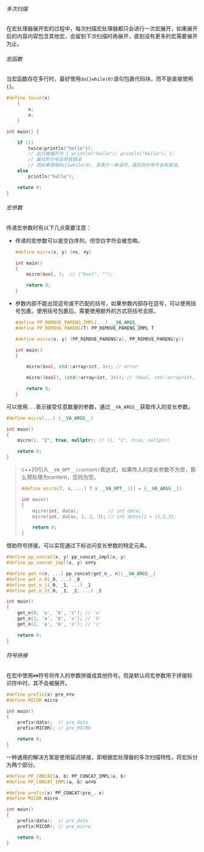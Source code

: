 ###### 多次扫描

在宏处理器展开宏的过程中，每次扫描宏处理器都只会进行一次宏展开，如果展开后的内容内容包含其他宏，会留到下次扫描时再展开，直到没有更多的宏需要展开为止。

###### 宏函数

当宏函数存在多行时，最好使用`do{}while(0)`语句包裹代码块，而不是直接使用`{}`。

```cpp
#define twice(x)                                                               \
    {                                                                          \
        x;                                                                     \
        x;                                                                     \
    }

int main() {

    if (1)
        twice(println("hello"));	
    	// 此行被展开为 { println("hello"); println("hello"); };	
    	// 最后的分号会导致错误
    	// 而如果使用do{}while(0)，其表示一条语句，最后的分号不会有错误。
    else
        println("hello");

    return 0;
}
```

###### 宏参数

传递宏参数时有以下几点需要注意：

*   传递的宏参数可以是空白序列，但空白字符会被忽略。

    ```cpp
    #define micro(x, y) (#x, #y)
    
    int main()
    {
        micro(bool, );	// ("bool", "");
    
        return 0;
    }
    ```

*   参数内部不能出现逗号或不匹配的括号，如果参数内部存在逗号，可以使用括号包裹。使用括号包裹后，需要使用额外的方式将括号去除。

    ```cpp
    #define PP_REMOVE_PARENS_IMPL(...) __VA_ARGS__
    #define PP_REMOVE_PARENS(T) PP_REMOVE_PARENS_IMPL T
    
    #define micro(x, y) (PP_REMOVE_PARENS(x), PP_REMOVE_PARENS(y))
    
    int main()
    {
    
        micro(bool, std::array<int, 3>); // error
    
        micro((bool), (std::array<int, 3>)); // (bool, std::array<int, 3>)
    
        return 0;
    }
    ```

可以使用`...`表示接受任意数量的参数，通过`__VA_ARGS__`获取传入的变长参数。

```cpp
#define micro(...) (__VA_ARGS__)

int main()
{
    micro(1, "2", true, nullptr); // (1, "2", true, nullptr)

    return 0;
}
```

>   c++20引入`__VA_OPT__(content)`表达式，如果传入的变长参数不为空，那么预处理为content，否则为空。
>
>   ```cpp
>   #define micro(T, x, ...) T x __VA_OPT__([] = {__VA_ARGS__})
>   
>   int main()
>   {
>       micro(int, data);           // int data;
>       micro(int, datas, 1, 2, 3); // int datas[] = {1,2,3};
>   
>       return 0;
>   }
>   ```

借助符号拼接，可以实现通过下标访问变长参数的特定元素。

```cpp
#define pp_concat(x, y) pp_concat_impl(x, y)
#define pp_concat_impl(x, y) x##y

#define get_n(n, ...) pp_concat(get_n_, n)(__VA_ARGS__)
#define get_n_0(_0, ...) _0
#define get_n_1(_0, _1, ...) _1
#define get_n_2(_0, _1, _2, ...) _2

int main()
{
    get_n(0, 'a', 'b', 'c'); // 'a'
    get_n(1, 'a', 'b', 'c'); // 'b'
    get_n(2, 'a', 'b', 'c'); // 'c'

    return 0;
}
```

###### 符号拼接

在宏中使用`##`符号将传入的参数拼接成其他符号。但是默认将宏参数用于拼接标识符中时，其不会被展开。

```cpp
#define prefix(x) pre_##x
#define MICOR micro

int main()
{
    prefix(data);  // pre_data
    prefix(MICOR); // pre_MICRO

    return 0;
}
```

一种通用的解决方案是使用延迟拼接，即根据宏处理器的多次扫描特性，将宏拆分为两个部分。

```cpp
#define PP_CONCAT(a, b) PP_CONCAT_IMPL(a, b)
#define PP_CONCAT_IMPL(a, b) a##b

#define prefix(x) PP_CONCAT(pre_, x)
#define MICOR micro

int main()
{
    prefix(data);  // pre_data
    prefix(MICOR); // pre_micro

    return 0;
}
```





